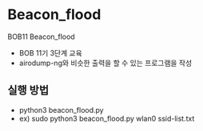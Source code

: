 # Beacon_flood
BOB11 Beacon_flood
 * BOB 11기 3단계 교육 
 * airodump-ng와 비슷한 출력을 할 수 있는 프로그램을 작성
## 실행 방법
 * python3 beacon_flood.py <interface> <ssid-list file>
 * ex) sudo python3 beacon_flood.py wlan0 ssid-list.txt
